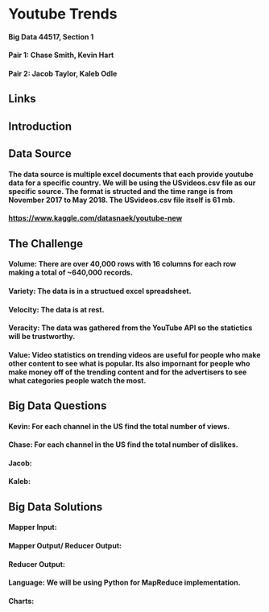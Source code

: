 # Youtube Trends
#### Big Data 44517, Section 1
#### Pair 1: Chase Smith, Kevin Hart
#### Pair 2: Jacob Taylor, Kaleb Odle

## Links

## Introduction


## Data Source
#### The data source is multiple excel documents that each provide youtube data for a specific country. We will be using the USvideos.csv file as our specific source. The format is structed and the time range is from November 2017 to May 2018. The USvideos.csv file itself is 61 mb.

#### https://www.kaggle.com/datasnaek/youtube-new

## The Challenge
  #### Volume: There are over 40,000 rows with 16 columns for each row making a total of ~640,000 records.
  #### Variety: The data is in a structued excel spreadsheet. 
  #### Velocity: The data is at rest. 
  #### Veracity: The data was gathered from the YouTube API so the statictics will be trustworthy.
  #### Value: Video statistics on trending videos are useful for people who make other content to see what is popular. Its also impornant for people who make money off of the trending content and for the advertisers to see what categories people watch the most.

## Big Data Questions
  #### Kevin: For each channel in the US find the total number of views.
  #### Chase: For each channel in the US find the total number of dislikes.
  #### Jacob:
  #### Kaleb: 

## Big Data Solutions
  #### Mapper Input:
  #### Mapper Output/ Reducer Output:
  #### Reducer Output:
  #### Language: We will be using Python for MapReduce implementation.
  #### Charts: